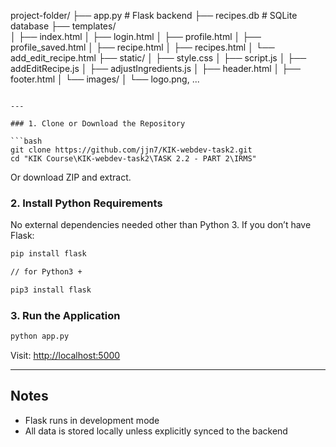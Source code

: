 project-folder/
├── app.py                      # Flask backend
├── recipes.db                  # SQLite database
├── templates/                 
│   ├── index.html
│   ├── login.html
│   ├── profile.html
│   ├── profile_saved.html
│   ├── recipe.html
│   ├── recipes.html
│   └── add_edit_recipe.html
├── static/
│   ├── style.css
│   ├── script.js
│   ├── addEditRecipe.js
│   ├── adjustIngredients.js
│   ├── header.html
│   ├── footer.html
│   └── images/
│       └── logo.png, ...
```

---

### 1. Clone or Download the Repository

```bash
git clone https://github.com/jjn7/KIK-webdev-task2.git
cd "KIK Course\KIK-webdev-task2\TASK 2.2 - PART 2\IRMS"
```
Or download ZIP and extract.

### 2. Install Python Requirements

No external dependencies needed other than Python 3.
If you don’t have Flask:
```bash
pip install flask

// for Python3 + 

pip3 install flask
```

### 3. Run the Application

```bash
python app.py
```

Visit: [http://localhost:5000](http://localhost:5000)


---

## Notes
- Flask runs in development mode
- All data is stored locally unless explicitly synced to the backend
